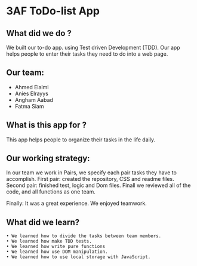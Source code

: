 # 3AF ToDo-list App

## What did we do ?
We built our to-do app. using Test driven Development (TDD). Our app helps people to enter their tasks they need to do into a web page.

## Our team:
* Ahmed Elalmi
* Anies Elrayys
* Angham Aabad
* Fatma Siam

## What is this app for ?
This app helps people to organize their tasks in the life daily.

## Our working strategy:
In our team we work in Pairs, we specify each pair tasks they have to accomplish. 
First pair: created the repository, CSS and readme files.
Second pair: finished test, logic and Dom files.
Finall we reviewed all of the code, and all functions as one team.

Finally: It was a great experience. We enjoyed teamwork.
## What did we learn?
    • We learned how to divide the tasks between team members.
    • We learned how make TDD tests.
    • We learned how write pure functions
    • We learned how use DOM manipulation.
    • We learned how to use local storage with JavaScript.

